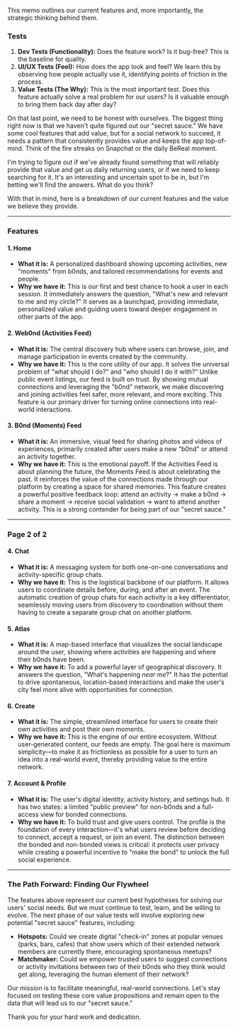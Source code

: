 This memo outlines our current features and, more importantly, the strategic thinking behind them. 
### Tests

1.  **Dev Tests (Functionality):** Does the feature work? Is it bug-free? This is the baseline for quality.
2.  **UI/UX Tests (Feel):** How does the app look and feel? We learn this by observing how people actually use it, identifying points of friction in the process.
3.  **Value Tests (The Why):** This is the most important test. Does this feature actually solve a real problem for our users? Is it valuable enough to bring them back day after day?

On that last point, we need to be honest with ourselves. The biggest thing right now is that we haven't quite figured out our "secret sauce." We have some cool features that add value, but for a social network to succeed, it needs a pattern that consistently provides value and keeps the app top-of-mind. Think of the fire streaks on Snapchat or the daily BeReal moment.

I'm trying to figure out if we've already found something that will reliably provide that value and get us daily returning users, or if we need to keep searching for it. It's an interesting and uncertain spot to be in, but I'm betting we'll find the answers. What do you think?

With that in mind, here is a breakdown of our current features and the value we believe they provide.

---

### Features

#### 1. Home
*   **What it is:** A personalized dashboard showing upcoming activities, new "moments" from b0nds, and tailored recommendations for events and people.
*   **Why we have it:** This is our first and best chance to hook a user in each session. It immediately answers the question, "What's new and relevant to me and my circle?" It serves as a launchpad, providing immediate, personalized value and guiding users toward deeper engagement in other parts of the app.

#### 2. Web0nd (Activities Feed)
*   **What it is:** The central discovery hub where users can browse, join, and manage participation in events created by the community.
*   **Why we have it:** This is the core utility of our app. It solves the universal problem of "what should I do?" and "who should I do it with?" Unlike public event listings, our feed is built on trust. By showing mutual connections and leveraging the "b0nd" network, we make discovering and joining activities feel safer, more relevant, and more exciting. This feature is our primary driver for turning online connections into real-world interactions.

#### 3. B0nd (Moments) Feed
*   **What it is:** An immersive, visual feed for sharing photos and videos of experiences, primarily created after users make a new "b0nd" or attend an activity together.
*   **Why we have it:** This is the emotional payoff. If the Activities Feed is about planning the future, the Moments Feed is about celebrating the past. It reinforces the value of the connections made through our platform by creating a space for shared memories. This feature creates a powerful positive feedback loop: attend an activity -> make a b0nd -> share a moment -> receive social validation -> want to attend another activity. This is a strong contender for being part of our "secret sauce."

***

### **Page 2 of 2**

#### 4. Chat
*   **What it is:** A messaging system for both one-on-one conversations and activity-specific group chats.
*   **Why we have it:** This is the logistical backbone of our platform. It allows users to coordinate details before, during, and after an event. The automatic creation of group chats for each activity is a key differentiator, seamlessly moving users from discovery to coordination without them having to create a separate group chat on another platform.

#### 5. Atlas
*   **What it is:** A map-based interface that visualizes the social landscape around the user, showing where activities are happening and where their b0nds have been.
*   **Why we have it:** To add a powerful layer of geographical discovery. It answers the question, "What's happening *near me*?" It has the potential to drive spontaneous, location-based interactions and make the user's city feel more alive with opportunities for connection.

#### 6. Create
*   **What it is:** The simple, streamlined interface for users to create their own activities and post their own moments.
*   **Why we have it:** This is the engine of our entire ecosystem. Without user-generated content, our feeds are empty. The goal here is maximum simplicity—to make it as frictionless as possible for a user to turn an idea into a real-world event, thereby providing value to the entire network.

#### 7. Account & Profile
*   **What it is:** The user's digital identity, activity history, and settings hub. It has two states: a limited "public preview" for non-b0nds and a full-access view for bonded connections.
*   **Why we have it:** To build trust and give users control. The profile is the foundation of every interaction—it's what users review before deciding to connect, accept a request, or join an event. The distinction between the bonded and non-bonded views is critical: it protects user privacy while creating a powerful incentive to "make the bond" to unlock the full social experience.

---

### The Path Forward: Finding Our Flywheel

The features above represent our current best hypotheses for solving our users' social needs. But we must continue to test, learn, and be willing to evolve. The next phase of our value tests will involve exploring new potential "secret sauce" features, including:

*   **Hotspots:** Could we create digital "check-in" zones at popular venues (parks, bars, cafes) that show users which of their extended network members are currently there, encouraging spontaneous meetups?
*   **Matchmaker:** Could we empower trusted users to suggest connections or activity invitations between two of their b0nds who they think would get along, leveraging the human element of their network?

Our mission is to facilitate meaningful, real-world connections. Let's stay focused on testing these core value propositions and remain open to the data that will lead us to our "secret sauce."

Thank you for your hard work and dedication.